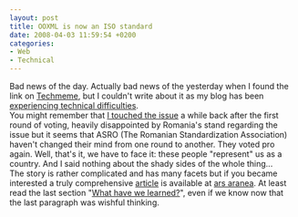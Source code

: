 ```yaml
---
layout: post
title: OOXML is now an ISO standard
date: 2008-04-03 11:59:54 +0200
categories:
- Web
- Technical
---
```

<p>Bad news of the day. Actually bad news of the yesterday when I found the link on <a href="http://www.techmeme.com/">Techmeme</a>, but I couldn't write about it as my blog has been <a href="http://www.rusiczki.net/blog/archives/2008/04/03/hello_world_41">experiencing technical difficulties</a>.<br />
You might remember that <a href="http://www.rusiczki.net/blog/archives/2007/09/10/romania_does_it_again">I touched the issue</a> a while back after the first round of voting, heavily disappointed by Romania's stand regarding the issue but it seems that ASRO (The Romanian Standardization Association) haven't changed their mind from one round to another. They voted pro again. Well, that's it, we have to face it: these people "represent" us as a country. And I said nothing about the shady sides of the whole thing...<br />
The story is rather complicated and has many facets but if you became interested a truly comprehensive <a href="http://aranea.zuavra.net/index.php/97/">article</a> is available at <a href="http://aranea.zuavra.net/">ars aranea</a>. At least read the last section "<a href="http://aranea.zuavra.net/index.php/97/#ig-16">What have we learned?</a>", even if we know now that the last paragraph was wishful thinking.</p>

